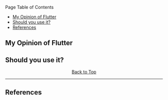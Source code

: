 Page Table of Contents
- [My Opinion of Flutter](#my-opinion-of-flutter)
- [Should you use it?](#should-you-use-it)
- [References](#references)

## My Opinion of Flutter
## Should you use it?

<p align="center"><a href="#">Back to Top</a></center></p>

---
## References 